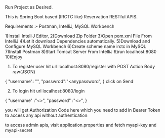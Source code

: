 Run Project as Desired.

This is Spring Boot based (IRCTC like) Reservation RESTful APIS.

Requirements :- Postman, IntelliJ, MySQL Workbench

1)Install IntelliJ Editor,
2)Download Zip Folder
3)Open pom.xml File From IntelliJ
4)Let it download Dependencies automatically.
5)Download and Configure MySQL Workbench
6)Create scheme name irctc in MySQL
7)Install Postman
8)Start Tomcat Server From IntelliJ
9)run localhost:8080
10)Enjoy

1) To register user
hit url localhost:8080/register with POST Action
Body raw(JSON)

{
"username": "<anyname>",
"passwrod":"<anypassword",
}
click on Send

2) To login
hit url localhost:8080/login

{
"username" :"<>",
"password" :"<>",
}

you will get Authorization Code here which you need to add in Bearer Token to access any api without authentication

to access admin apis, visit application.properties and fetch myapi-key and myapi-secret




